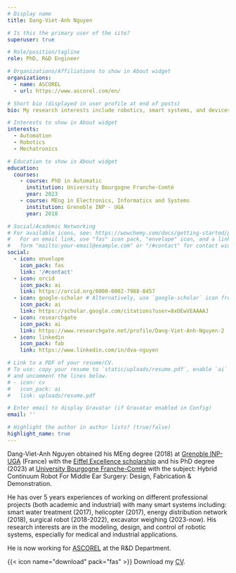 ```yaml
---
# Display name
title: Dang-Viet-Anh Nguyen

# Is this the primary user of the site?
superuser: true

# Role/position/tagline
role: PhD, R&D Engineer

# Organizations/Affiliations to show in About widget
organizations:
  - name: ASCOREL
  - url: https://www.ascorel.com/en/

# Short bio (displayed in user profile at end of posts)
bio: My research interests include robotics, smart systems, and devices.

# Interests to show in About widget
interests:
  - Automation
  - Robotics
  - Mechatronics

# Education to show in About widget
education:
  courses:
    - course: PhD in Automatic
      institution: University Bourgogne Franche-Comté
      year: 2023
    - course: MEng in Electronics, Informatics and Systems
      institution: Grenoble INP - UGA
      year: 2018

# Social/Academic Networking
# For available icons, see: https://wowchemy.com/docs/getting-started/page-builder/#icons
#   For an email link, use "fas" icon pack, "envelope" icon, and a link in the
#   form "mailto:your-email@example.com" or "/#contact" for contact widget.
social:
  - icon: envelope
    icon_pack: fas
    link: '/#contact'
  - icon: orcid
    icon_pack: ai
    link: https://orcid.org/0000-0002-7988-8457
  - icon: google-scholar # Alternatively, use `google-scholar` icon from `ai` icon pack
    icon_pack: ai
    link: https://scholar.google.com/citations?user=8xOEwVEAAAAJ
  - icon: researchgate
    icon_pack: ai
    link: https://www.researchgate.net/profile/Dang-Viet-Anh-Nguyen-2
  - icon: linkedin
    icon_pack: fab
    link: https://www.linkedin.com/in/dva-nguyen

# Link to a PDF of your resume/CV.
# To use: copy your resume to `static/uploads/resume.pdf`, enable `ai` icons in `params.toml`,
# and uncomment the lines below.
# - icon: cv
#   icon_pack: ai
#   link: uploads/resume.pdf

# Enter email to display Gravatar (if Gravatar enabled in Config)
email: ''

# Highlight the author in author lists? (true/false)
highlight_name: true
---
```


Dang-Viet-Anh Nguyen obtained his MEng degree (2018) at [Grenoble INP-UGA](https://www.grenoble-inp.fr/) (France) with the [Eiffel Excellence scholarship](https://www.campusfrance.org/en/the-eiffel-scholarship-program) and his PhD degree (2023) at [University Bourgogne Franche-Comté](https://www.ubfc.fr/en/) with the subject: Hybrid Continuum Robot For Middle Ear Surgery: Design, Fabrication & Demonstration.

He has over 5 years experiences of working on different professional projects (both academic and industrial) with many smart systems including: smart water treatment (2017), helicopter (2017), energy distribution network (2018), surgical robot (2018-2022), excavator weighing (2023-now). His research interests are in the modeling, design, and control of robotic systems, especially for medical and industrial applications.

He is now working for [ASCOREL](https://www.ascorel.com/en/) at the R&D Department.

{{< icon name="download" pack="fas" >}} Download my [CV](https://dvanguyen.netlify.app/uploads/resume.pdf).
